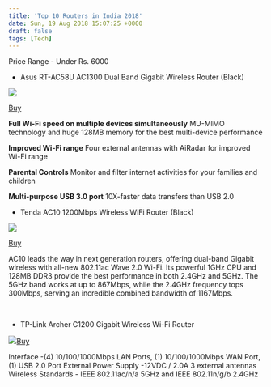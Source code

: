 ```yaml
---
title: 'Top 10 Routers in India 2018'
date: Sun, 19 Aug 2018 15:07:25 +0000
draft: false
tags: [Tech]
---
```


Price Range - Under Rs. 6000

*    Asus RT-AC58U AC1300 Dual Band Gigabit Wireless Router (Black)
    

![](https://images-na.ssl-images-amazon.com/images/I/41x-uz%2BhA%2BL.jpg)

[Buy](https://amzn.to/2PnrAX1)

**Full Wi-Fi speed on multiple devices simultaneously** MU-MIMO technology and huge 128MB memory for the best multi-device performance

**Improved Wi-Fi range** Four external antennas with AiRadar for improved Wi-Fi range

**Parental Controls** Monitor and filter internet activities for your families and children

**Multi-purpose USB 3.0 port** 10X-faster data transfers than USB 2.0

*    Tenda AC10 1200Mbps Wireless WiFi Router (Black)
    

![](https://images-na.ssl-images-amazon.com/images/I/51YAXEv8-3L._SL1000_.jpg)

[Buy](https://amzn.to/2L1HNh7)

AC10 leads the way in next generation routers, offering dual-band Gigabit wireless with all-new 802.11ac Wave 2.0 Wi-Fi. Its powerful 1GHz CPU and 128MB DDR3 provide the best performance in both 2.4GHz and 5GHz. The 5GHz band works at up to 867Mbps, while the 2.4GHz frequency tops 300Mbps, serving an incredible combined bandwidth of 1167Mbps.

 

*   TP-Link Archer C1200 Gigabit Wireless Wi-Fi Router
    

![](https://images-na.ssl-images-amazon.com/images/I/71KMUWBI5BL._SL1500_.jpg)[Buy](https://amzn.to/2L6k2V3)

Interface -(4) 10/100/1000Mbps LAN Ports, (1) 10/100/1000Mbps WAN Port, (1) USB 2.0 Port External Power Supply -12VDC / 2.0A 3 external antennas Wireless Standards - IEEE 802.11ac/n/a 5GHz and IEEE 802.11n/g/b 2.4GHz